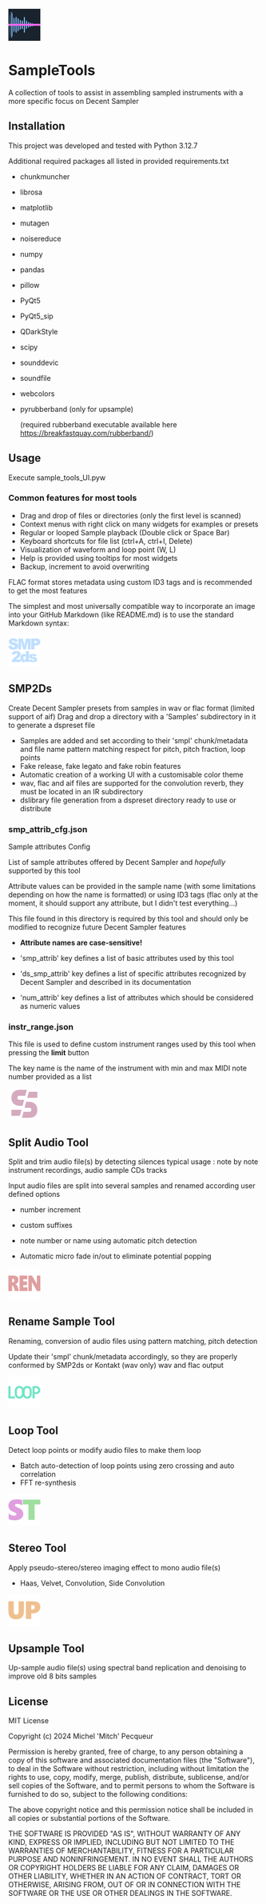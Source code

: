 ![SampleTools](tools/UI/icons/sample_tools_64.png)

# SampleTools

A collection of tools to assist in assembling sampled instruments with a more specific focus on Decent Sampler

## Installation

This project was developed and tested with Python 3.12.7

Additional required packages all listed in provided requirements.txt

- chunkmuncher
- librosa
- matplotlib
- mutagen
- noisereduce
- numpy
- pandas
- pillow
- PyQt5
- PyQt5_sip
- QDarkStyle
- scipy
- sounddevic
- soundfile
- webcolors
- pyrubberband (only for upsample)

  (required rubberband executable available here https://breakfastquay.com/rubberband/)

## Usage

Execute sample_tools_UI.pyw

### Common features for most tools

- Drag and drop of files or directories (only the first level is scanned)
- Context menus with right click on many widgets for examples or presets
- Regular or looped Sample playback (Double click or Space Bar)
- Keyboard shortcuts for file list (ctrl+A, ctrl+I, Delete)
- Visualization of waveform and loop point (W, L)
- Help is provided using tooltips for most widgets
- Backup, increment to avoid overwriting

FLAC format stores metadata using custom ID3 tags and is recommended to get the most features

The simplest and most universally compatible way to incorporate an image into your GitHub Markdown (like README.md) is
to use the standard Markdown syntax:

![SMP2Ds](tools/UI/icons/smp2ds_64.png)

## SMP2Ds

Create Decent Sampler presets from samples in wav or flac format (limited support of aif)
Drag and drop a directory with a 'Samples' subdirectory in it to generate a dspreset file

- Samples are added and set according to their 'smpl' chunk/metadata and file name pattern matching
  respect for pitch, pitch fraction, loop points
- Fake release, fake legato and fake robin features
- Automatic creation of a working UI with a customisable color theme
- wav, flac and aif files are supported for the convolution reverb, they must be located in an IR subdirectory
- dslibrary file generation from a dspreset directory ready to use or distribute

### smp_attrib_cfg.json

Sample attributes Config

List of sample attributes offered by Decent Sampler and *hopefully* supported by this tool

Attribute values can be provided in the sample name (with some limitations depending on how the name is formatted)
or using ID3 tags (flac only at the moment, it should support any attribute, but I didn't test everything...)

This file found in this directory is required by this tool and should only be modified to recognize future Decent
Sampler features

- **Attribute names are case-sensitive!**

- 'smp_attrib' key defines a list of basic attributes used by this tool
- 'ds_smp_attrib' key defines a list of specific attributes recognized by Decent Sampler and described in its
  documentation
- 'num_attrib' key defines a list of attributes which should be considered as numeric values

### instr_range.json

This file is used to define custom instrument ranges used by this tool when pressing the **limit** button

The key name is the name of the instrument with min and max MIDI note number provided as a list

![SplitTool](tools/UI/icons/split_tool_64.png)

## Split Audio Tool

Split and trim audio file(s) by detecting silences
typical usage : note by note instrument recordings, audio sample CDs tracks

Input audio files are split into several samples and renamed according user defined options

- number increment
- custom suffixes
- note number or name using automatic pitch detection

- Automatic micro fade in/out to eliminate potential popping

![RenameTool](tools/UI/icons/rename_tool_64.png)

## Rename Sample Tool

Renaming, conversion of audio files using pattern matching, pitch detection

Update their 'smpl' chunk/metadata accordingly, so they are properly conformed by SMP2ds or Kontakt (wav only)
wav and flac output

![LoopTool](tools/UI/icons/loop_tool_64.png)

## Loop Tool

Detect loop points or modify audio files to make them loop

- Batch auto-detection of loop points using zero crossing and auto correlation
- FFT re-synthesis

![StereoTool](tools/UI/icons/st_tool_64.png)

## Stereo Tool

Apply pseudo-stereo/stereo imaging effect to mono audio file(s)

- Haas, Velvet, Convolution, Side Convolution

![UpsampleTool](tools/UI/icons/upsample_tool_64.png)

## Upsample Tool

Up-sample audio file(s) using spectral band replication and denoising to improve old 8 bits samples

## License

MIT License

Copyright (c) 2024 Michel 'Mitch' Pecqueur

Permission is hereby granted, free of charge, to any person obtaining a copy of this software and associated
documentation files (the "Software"), to deal in the Software without restriction, including without limitation the
rights to use, copy, modify, merge, publish, distribute, sublicense, and/or sell copies of the Software, and to permit
persons to whom the Software is furnished to do so, subject to the following conditions:

The above copyright notice and this permission notice shall be included in all copies or substantial portions of the
Software.

THE SOFTWARE IS PROVIDED "AS IS", WITHOUT WARRANTY OF ANY KIND, EXPRESS OR IMPLIED, INCLUDING BUT NOT LIMITED TO THE
WARRANTIES OF MERCHANTABILITY, FITNESS FOR A PARTICULAR PURPOSE AND NONINFRINGEMENT. IN NO EVENT SHALL THE AUTHORS OR
COPYRIGHT HOLDERS BE LIABLE FOR ANY CLAIM, DAMAGES OR OTHER LIABILITY, WHETHER IN AN ACTION OF CONTRACT, TORT OR
OTHERWISE, ARISING FROM, OUT OF OR IN CONNECTION WITH THE SOFTWARE OR THE USE OR OTHER DEALINGS IN THE SOFTWARE.